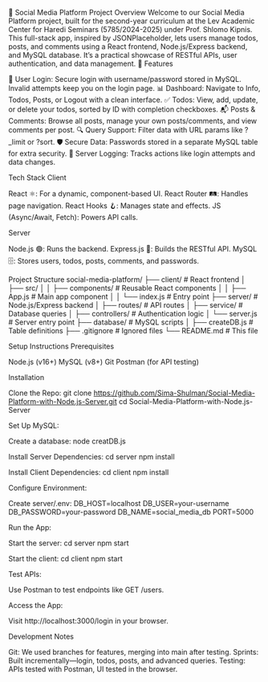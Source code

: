 📱 Social Media Platform Project
Overview
Welcome to our Social Media Platform project, built for the second-year curriculum at the Lev Academic Center for Haredi Seminars (5785/2024-2025) under Prof. Shlomo Kipnis. This full-stack app, inspired by JSONPlaceholder, lets users manage todos, posts, and comments using a React frontend, Node.js/Express backend, and MySQL database. It’s a practical showcase of RESTful APIs, user authentication, and data management. 🚀
Features

🔐 User Login: Secure login with username/password stored in MySQL. Invalid attempts keep you on the login page.
📊 Dashboard: Navigate to Info, Todos, Posts, or Logout with a clean interface.
✅ Todos: View, add, update, or delete your todos, sorted by ID with completion checkboxes.
📬 Posts & Comments: Browse all posts, manage your own posts/comments, and view comments per post.
🔍 Query Support: Filter data with URL params like ?_limit or ?sort.
🛡️ Secure Data: Passwords stored in a separate MySQL table for extra security.
📝 Server Logging: Tracks actions like login attempts and data changes.

Tech Stack
Client

React ⚛️: For a dynamic, component-based UI.
React Router 🛤️: Handles page navigation.
React Hooks 🪝: Manages state and effects.
JS (Async/Await, Fetch): Powers API calls.

Server

Node.js 🟢: Runs the backend.
Express.js 📡: Builds the RESTful API.
MySQL 🗄️: Stores users, todos, posts, comments, and passwords.

Project Structure
social-media-platform/
├── client/                    # React frontend
│   ├── src/
│   │   ├── components/        # Reusable React components
│   │   ├── App.js             # Main app component
│   │   └── index.js           # Entry point
├── server/                    # Node.js/Express backend
│   ├── routes/                # API routes
│   ├── service/               # Database queries
│   ├── controllers/           # Authentication logic
│   └── server.js              # Server entry point
├── database/                  # MySQL scripts
│   ├── createDB.js            # Table definitions
├── .gitignore                 # Ignored files
└── README.md                  # This file

Setup Instructions
Prerequisites

Node.js (v16+)
MySQL (v8+)
Git
Postman (for API testing)

Installation

Clone the Repo:
git clone https://github.com/Sima-Shulman/Social-Media-Platform-with-Node.js-Server.git
cd Social-Media-Platform-with-Node.js-Server


Set Up MySQL:

Create a database:
node creatDB.js




Install Server Dependencies:
cd server
npm install


Install Client Dependencies:
cd client
npm install


Configure Environment:

Create server/.env:
DB_HOST=localhost
DB_USER=your-username
DB_PASSWORD=your-password
DB_NAME=social_media_db
PORT=5000




Run the App:

Start the server:
cd server
npm start


Start the client:
cd client
npm start




Test APIs:

Use Postman to test endpoints like GET /users.


Access the App:

Visit http://localhost:3000/login in your browser.



Development Notes

Git: We used branches for features, merging into main after testing.
Sprints: Built incrementally—login, todos, posts, and advanced queries.
Testing: APIs tested with Postman, UI tested in the browser.

